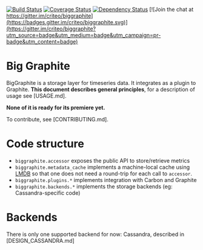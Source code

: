 [![Build Status](https://travis-ci.org/criteo/biggraphite.svg?branch=master)](https://travis-ci.org/criteo/biggraphite)
[![Coverage Status](https://coveralls.io/repos/github/criteo/biggraphite/badge.svg?branch=initialimport)](https://coveralls.io/github/criteo/biggraphite?branch=master)
[![Dependency Status](https://gemnasium.com/badges/github.com/criteo/biggraphite.svg)](https://gemnasium.com/github.com/criteo/biggraphite)
[![Join the chat at https://gitter.im/criteo/biggraphite](https://badges.gitter.im/criteo/biggraphite.svg)](https://gitter.im/criteo/biggraphite?utm_source=badge&utm_medium=badge&utm_campaign=pr-badge&utm_content=badge)

# Big Graphite

BigGraphite is a storage layer for timeseries data. It integrates as a plugin to Graphite.
**This document describes general principles**, for a description of usage see [USAGE.md].

**None of it is ready for its premiere yet.**

To contribute, see [CONTRIBUTING.md].

# Code structure
- `biggraphite.accessor` exposes the public API to store/retrieve metrics
- `biggraphite.metadata_cache` implements a machine-local cache using [LMDB](https://lmdb.readthedocs.io)
   so that one does not need a round-trip for each call to `accessor`.
- `biggraphite.plugins.*` implements integration with Carbon and Graphite
- `biggraphite.backends.*` implements the storage backends (eg: Cassandra-specific code)


# Backends
There is only one supported backend for now: Cassandra, described in [DESIGN_CASSANDRA.md]
